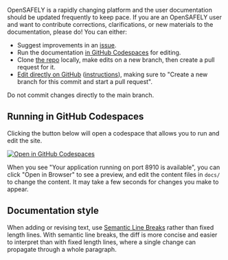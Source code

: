 OpenSAFELY is a rapidly changing platform and the user documentation should be updated frequently to keep pace.
If you are an OpenSAFELY user and want to contribute corrections, clarifications, or new materials to the documentation, please do!
You can either:

* Suggest improvements in an [issue](https://github.com/opensafely/documentation/issues).
* Run the documentation [in GitHub Codespaces](#running-in-github-codespaces) for editing.
* Clone [the repo](https://github.com/opensafely/documentation) locally, make edits on a new branch, then create a pull request for it.
* [Edit directly on GitHub](https://github.com/opensafely/documentation/tree/main/docs) ([instructions](https://docs.github.com/en/github/managing-files-in-a-repository/editing-files-in-your-repository)), making sure to "Create a new branch for this commit and start a pull request".

Do not commit changes directly to the main branch.

## Running in GitHub Codespaces

Clicking the button below will open a codespace
that allows you to run and edit the site.

[![Open in GitHub Codespaces](https://github.com/codespaces/badge.svg)](https://codespaces.new/opensafely/documentation)

When you see "Your application running on port 8910 is available",
you can click "Open in Browser" to see a preview,
and edit the content files in `docs/` to change the content.
It may take a few seconds for changes you make to appear.

## Documentation style

When adding or revising text, use [Semantic Line Breaks](https://sembr.org/) rather than fixed length lines.
With semantic line breaks, the diff is more concise and easier to interpret than with fixed length lines,
where a single change can propagate through a whole paragraph.
